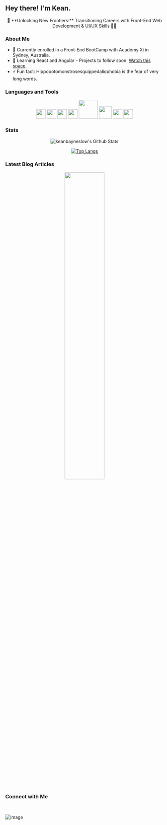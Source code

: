## Hey there! I'm Kean.

<div align="center">
🚀 **Unlocking New Frontiers:** Transitioning Careers with Front-End Web Development & UI/UX Skills 🎨✨
</div>

### About Me

- 🔭 Currently enrolled in a Front-End BootCamp with Academy Xi in Sydney, Australia.
- 🌱 Learning React and Angular - Projects to follow soon. [Watch this space]([#](https://github.com/keanbayneslow)).
- ⚡ Fun fact: Hippopotomonstrosesquippedaliophobia is the fear of very long words.

### Languages and Tools

<p align="center">
  <img src="https://media3.giphy.com/media/ln7z2eWriiQAllfVcn/200w.webp" width="30">
  <img src="https://i.giphy.com/media/eNAsjO55tPbgaor7ma/200w.webp" width="30">
  <img src="https://i.giphy.com/media/IdyAQJVN2kVPNUrojM/200.webp" width="30">
  <img src="https://media3.giphy.com/media/kdFc8fubgS31b8DsVu/giphy.webp" width="30">
  <img src="https://media.giphy.com/media/kH1DBkPNyZPOk0BxrM/giphy.gif" width="60">
  <img src="https://media.giphy.com/media/SsCYf6DRFJrOpP0IoM/giphy.gif" width="40">
  <img src="https://media.giphy.com/media/XEDIHHp3i8bVoEdxd7/giphy.gif" width="30">
  <img src="https://media.giphy.com/media/gHnBLyeYE6hboT3t3o/giphy.gif" width="30">
</p>

### Stats

<div align="center">
  <img src="https://github-readme-stats.vercel.app/api?username=keanbayneslow&include_all_commits=true&contributions=true&count_private=true&show_icons=true&line_height=20&title_color=7A7ADB&icon_color=2234AE&text_color=D3D3D3&bg_color=0,000000,130F40" alt="keanbayneslow's Github Stats">
</div>

<div align="center">
  
 [![Top Langs](https://github-readme-stats.vercel.app/api/top-langs/?username=keanbayneslow&layout=compact&text_color=D3D3D3&bg_color=0,000000,130F40)](https://github.com/keanbayneslow/github-readme-stats)
</div>

### Latest Blog Articles

<div align="center"
  <a href="https://medium.com/@kean.bayneslow" target="_blank"><img src="https://github-readme-medium.vercel.app/?username=kean.bayneslow&limit=3" width="50%" /></a>
</div>

### Connect with Me

<div align="center">  
&nbsp; <a href="https://www.linkedin.com/in/kean-bayneslow/" target="_blank" rel="noopener noreferrer" ![image](https://github.com/keanbayneslow/keanbayneslow/assets/73255868/2cd36393-7b9b-4fdd-ad9d-f1b8bf6970ae) ></a>
&nbsp; <a href="mailto:kean.bayneslow@gmail.com" target="_blank" rel="noopener noreferrer" ![image](https://github.com/keanbayneslow/keanbayneslow/assets/73255868/7c0cb2f4-b1aa-460e-980c-bc3c798857ba)
 ></a>
</div>

![image](https://github.com/keanbayneslow/keanbayneslow/assets/73255868/2cd36393-7b9b-4fdd-ad9d-f1b8bf6970ae)
